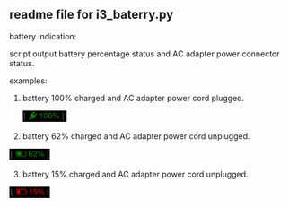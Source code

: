 ## readme file for i3_baterry.py

battery indication:

script output battery percentage status and AC adapter power connector status. 

examples:

1. battery 100% charged and AC adapter power cord plugged.

   ![alt text][bat100]

2. battery 62% charged and AC adapter power cord unplugged. 

  ![alt text][bat62]
  
3. battery 15% charged and AC adapter power cord unplugged.

  ![alt text][bat15]
  
[bat100]: https://github.com/jm4rcos/i3scripts/blob/master/img/bat_100.png "battery indication 100%"
[bat62]: https://github.com/jm4rcos/i3scripts/blob/master/img/bat_62.png "battery indication 62%"
[bat15]: https://github.com/jm4rcos/i3scripts/blob/master/img/bat_15.png "battery indication 15%"
